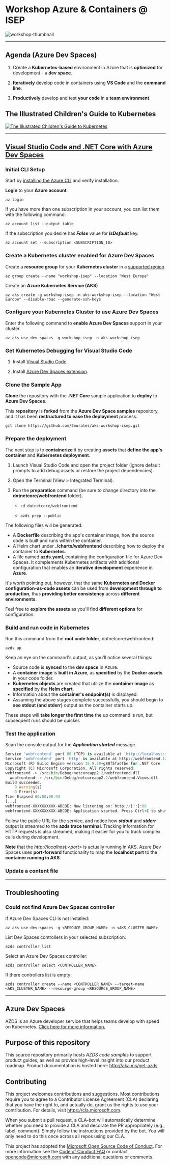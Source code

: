 # __Workshop Azure & Containers @ ISEP__

![workshop-thumbnail](assets/workshop-thumbnail.png)

--- 

## __Agenda (Azure Dev Spaces)__

1. Create a __Kubernetes-based__ environment in Azure that is __optimized__ for development - a __dev space__.
    
2. __Iteratively__ develop code in containers using __VS Code__ and the __command line__.
    
3. __Productively__ develop and test __your code__ in a __team environment__.

## __The Illustrated Children's Guide to Kubernetes__
[![The Illustrated Children's Guide to Kubernetes](https://www.cncf.io/wp-content/uploads/2018/12/page1.png)](https://youtu.be/4ht22ReBjno)

---

## [__Visual Studio Code and .NET Core with Azure Dev Spaces__](https://docs.microsoft.com/en-us/azure/dev-spaces/get-started-netcore)

### __Initial CLI Setup__
Start by [installing the Azure CLI](https://docs.microsoft.com/en-us/cli/azure/install-azure-cli?view=azure-cli-latest) and verify installation.

__Login__ to your __Azure account__.

`az login`

If you have more than one subscription in your account, you can list them with the following command.

`az account list --output table`

If the subscription you desire has **_False_** value for **_IsDefault_** key.

`az account set --subscription <SUBSCRIPTION_ID>`

### __Create a Kubernetes cluster enabled for Azure Dev Spaces__

Create a __resource group__ for your __Kubernetes cluster__ in a [supported region](https://docs.microsoft.com/en-us/azure/dev-spaces/about#supported-regions-and-configurations)

`az group create --name "workshop-isep" --location "West Europe"`

Create an __Azure Kubernetes Service (AKS)__ 

`az aks create -g workshop-isep -n aks-workshop-isep --location "West Europe" --disable-rbac --generate-ssh-keys`

### __Configure your Kubernetes Cluster to use Azure Dev Spaces__

Enter the following command to __enable Azure Dev Spaces__ support in your cluster.

`az aks use-dev-spaces -g workshop-isep -n aks-workshop-isep`

### __Get Kubernetes Debugging for Visual Studio Code__

1. Install [Visual Studio Code](https://code.visualstudio.com/).

2. Install [Azure Dev Spaces extension](https://marketplace.visualstudio.com/items?itemName=azuredevspaces.azds).

### __Clone the Sample App__

__Clone__ the repository with the __.NET Core__ sample application to __deploy__ to __Azure Dev Spaces__.

This __repository__ is __forked__ from the __Azure Dev Space samples__ repository, and it has been __restructured to ease the deployment__ process.

`git clone https://github.com/2morales/aks-workshop-isep.git`

### __Prepare the deployment__

The next step is to __containerize__ it by creating __assets__ that __define the app's container__ and __Kubernetes deployment__.

1. Launch Visual Studio Code and open the project folder (ignore default prompts to add debug assets or restore the project dependencies).
2. Open the Terminal (View > Integrated Terminal).
3. Run the __preparation__ command (be sure to change directory into the __dotnetcore/webfrontend__ folder).

   * `cd dotnetcore/webfrontend`

   * `azds prep --public`

The following files will be generated:

* A __Dockerfile__ describing the app's container image, how the source code is built and runs within the container.
* A Helm chart under __./charts/webfrontend__ describing how to deploy the container to __Kubernetes__.
* A file named __azds.yaml__, containing the configuration file for Azure Dev Spaces. It complements Kubernetes artifacts with additional configuration that enables an __iterative development__ experience in __Azure__.

It's worth pointing out, however, that the same __Kubernetes and Docker configuration-as-code assets__ can be used from __development through to production__, thus __providing better consistency__ across __different environments__.

Feel free to __explore the assets__ as you'll find __different options__ for configuration.

### __Build and run code in Kubernetes__

Run this command from the __root code folder__, dotnetcore/webfrontend:

`azds up`

Keep an eye on the command's output, as you'll notice several things:

* Source code is __synced__ to the __dev space__ in Azure. 
* A __container image__ is __built in Azure__, as __specified__ by the __Docker assets__ in your code folder.
* __Kubernetes objects__ are created that utilize the __container image__ as __specified__ by the __Helm chart__.
* Information about the __container's endpoint(s)__ is displayed.
* Assuming the above stages complete successfully, you should begin to __see stdout (and stderr)__ output as the container starts up.

These steps will __take longer the first time__ the up command is run, but subsequent runs should be quicker. 

### __Test the application__

Scan the console output for the **_Application started_** message.

```Python
Service 'webfrontend' port 80 (TCP) is available at 'http://localhost:<port>'
Service 'webfrontend' port 'http' is available at http://webfrontend.1234567890abcdef1234.euw.azds.io/
Microsoft (R) Build Engine version 15.9.20+g88f5fadfbe for .NET Core
Copyright (C) Microsoft Corporation. All rights reserved.
webfrontend -> /src/bin/Debug/netcoreapp2.2/webfrontend.dll
  webfrontend -> /src/bin/Debug/netcoreapp2.2/webfrontend.Views.dll
Build succeeded.
    0 Warning(s)
    0 Error(s)
Time Elapsed 00:00:00.94
[...]
webfrontend-XXXXXXXXXX-ABCDE: Now listening on: http://[::]:80
webfrontend-XXXXXXXXXX-ABCDE: Application started. Press Ctrl+C to shut down.
```

Follow the public URL for the service, and notice how ___stdout___ and ___stderr___ output is streamed to the __azds trace terminal__. Tracking information for HTTP requests is also streamed, making it easier for you to track complex calls during development.

**Note** that the *http://localhost:\<port>* is actually running in AKS. Azure Dev Spaces uses **port-forward** functionality to map the **localhost port** to the **container running in AKS**.

### **Update a content file**



---

## __Troubleshooting__

### __Could not find Azure Dev Spaces controller__

If Azure Dev Spaces CLI is not installed:

`az aks use-dev-spaces -g <RESOUCE_GROUP_NAME> -n <AKS_CLUSTER_NAME>`

List Dev Spaces controllers in your selected subscription:

`azds controller list`

Select an Azure Dev Spaces controller:

`azds controller select <CONTROLLER_NAME>`

If there controllers list is empty:

`azds controller create --name <CONTROLLER_NAME> --target-name <AKS_CLUSTER_NAME> --resourge-group <RESOURCE_GROUP_NAME>`

---

## Azure Dev Spaces
AZDS is an Azure developer service that helps teams develop with speed on Kubernetes. [Click here for more information.](https://aka.ms/signup-azds)

## Purpose of this repository
This source repository primarily hosts *AZDS code samples* to support product guides, as well as provide high-level insight into our product roadmap. Product documentation is hosted here: http://aka.ms/get-azds.

## Contributing
This project welcomes contributions and suggestions.  Most contributions require you to agree to a
Contributor License Agreement (CLA) declaring that you have the right to, and actually do, grant us
the rights to use your contribution. For details, visit https://cla.microsoft.com.

When you submit a pull request, a CLA-bot will automatically determine whether you need to provide
a CLA and decorate the PR appropriately (e.g., label, comment). Simply follow the instructions
provided by the bot. You will only need to do this once across all repos using our CLA.

This project has adopted the [Microsoft Open Source Code of Conduct](https://opensource.microsoft.com/codeofconduct/).
For more information see the [Code of Conduct FAQ](https://opensource.microsoft.com/codeofconduct/faq/) or
contact [opencode@microsoft.com](mailto:opencode@microsoft.com) with any additional questions or comments.
